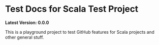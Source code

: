 # Test Docs for Scala Test Project

**Latest Version: 0.0.0**

This is a playground project to test GitHub features for Scala projects and other general stuff.